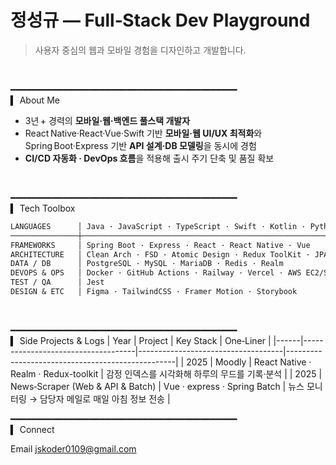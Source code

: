 
# 정성규 — Full‑Stack Dev Playground
> 사용자 중심의 웹과 모바일 경험을 디자인하고 개발합니다.
<br>

━━━━━━━━━━━━━━━━━━━━━━━━━━━━━━━━━━━━━━━━━━━<br>
▍ About Me
- 3년 + 경력의 **모바일·웹·백엔드 풀스택 개발자**
- React Native·React·Vue·Swift 기반 **모바일·웹 UI/UX 최적화**와  
  Spring Boot·Express 기반 **API 설계·DB 모델링**을 동시에 경험
- **CI/CD 자동화 · DevOps 흐름**을 적용해 출시 주기 단축 및 품질 확보
<br>

━━━━━━━━━━━━━━━━━━━━━━━━━━━━━━━━━━━━━━━━━━━<br>
▍ Tech Toolbox
```txt
LANGUAGES      │ Java · JavaScript · TypeScript · Swift · Kotlin · Python
───────────────┼───────────────────────────────────────────────────────────
FRAMEWORKS     │ Spring Boot · Express · React · React Native · Vue
ARCHITECTURE   │ Clean Arch · FSD · Atomic Design · Redux ToolKit · JPA · MVC · MVVM · MVI · TCA
DATA / DB      │ PostgreSQL · MySQL · MariaDB · Redis · Realm
DEVOPS & OPS   │ Docker · GitHub Actions · Railway · Vercel · AWS EC2/S3
TEST / QA      │ Jest
DESIGN & ETC   │ Figma · TailwindCSS · Framer Motion · Storybook
```
<br>

━━━━━━━━━━━━━━━━━━━━━━━━━━━━━━━━━━━━━━━━━━━<br>
▍ Side Projects & Logs
| Year | Project                  | Key Stack                          | One‑Liner                                        |
|------|------------------------------------|------------------------------------|--------------------------------------------------|
| 2025 | Moodly        | React Native · Realm · Redux-toolkit      | 감정 인덱스를 시각화해 하루의 무드를 기록·분석    |
| 2025 | News‑Scraper (Web & API & Batch)         | Vue · express · Spring Batch | 뉴스 모니터링 → 담당자 메일로 매일 아침 정보 전송   |
<br>

━━━━━━━━━━━━━━━━━━━━━━━━━━━━━━━━━━━━━━━━━━━<br>
▍ Connect

Email jskoder0109@gmail.com
